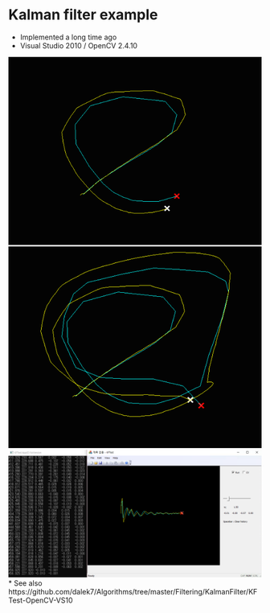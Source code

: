 # Kalman filter example
* Implemented a long time ago
* Visual Studio 2010 / OpenCV 2.4.10

<img src='Screenshots/Screenshot%202.png'/>
<img src='Screenshots/Screenshot%201.png'/>
<img src='Screenshots/Screenshot%203.png'/>
* See also https://github.com/dalek7/Algorithms/tree/master/Filtering/KalmanFilter/KFTest-OpenCV-VS10
